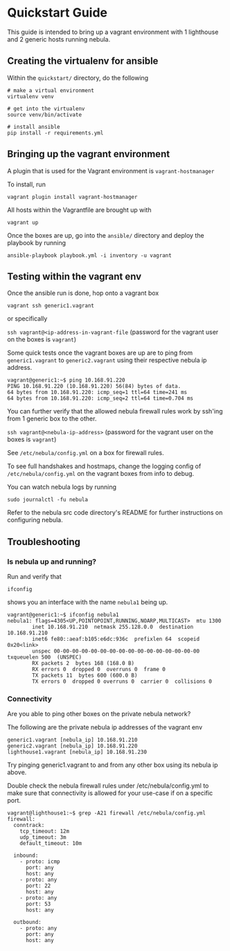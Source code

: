 # Quickstart Guide

This guide is intended to bring up a vagrant environment with 1 lighthouse and 2 generic hosts running nebula.

## Creating the virtualenv for ansible

Within the `quickstart/` directory, do the following

```
# make a virtual environment
virtualenv venv

# get into the virtualenv
source venv/bin/activate

# install ansible
pip install -r requirements.yml
```

## Bringing up the vagrant environment

A plugin that is used for the Vagrant environment is `vagrant-hostmanager`

To install, run

```
vagrant plugin install vagrant-hostmanager
```

All hosts within the Vagrantfile are brought up with

`vagrant up` 

Once the boxes are up, go into the `ansible/` directory and deploy the playbook by running

`ansible-playbook playbook.yml -i inventory -u vagrant`

## Testing within the vagrant env

Once the ansible run is done, hop onto a vagrant box 

`vagrant ssh generic1.vagrant`

or specifically

`ssh vagrant@<ip-address-in-vagrant-file` (password for the vagrant user on the boxes is `vagrant`)

Some quick tests once the vagrant boxes are up are to ping from `generic1.vagrant` to `generic2.vagrant` using 
their respective nebula ip address. 

```
vagrant@generic1:~$ ping 10.168.91.220
PING 10.168.91.220 (10.168.91.220) 56(84) bytes of data.
64 bytes from 10.168.91.220: icmp_seq=1 ttl=64 time=241 ms
64 bytes from 10.168.91.220: icmp_seq=2 ttl=64 time=0.704 ms
```

You can further verify that the allowed nebula firewall rules work by ssh'ing from 1 generic box to the other.

`ssh vagrant@<nebula-ip-address>`  (password for the vagrant user on the boxes is `vagrant`)

See `/etc/nebula/config.yml` on a box for firewall rules.

To see full handshakes and hostmaps, change the logging config of `/etc/nebula/config.yml` on the vagrant boxes from 
info to debug.

You can watch nebula logs by running

```
sudo journalctl -fu nebula
```

Refer to the nebula src code directory's README for further instructions on configuring nebula.

## Troubleshooting

### Is nebula up and running?

Run and verify that 

```
ifconfig
``` 

shows you an interface with the name `nebula1` being up.

```
vagrant@generic1:~$ ifconfig nebula1
nebula1: flags=4305<UP,POINTOPOINT,RUNNING,NOARP,MULTICAST>  mtu 1300
        inet 10.168.91.210  netmask 255.128.0.0  destination 10.168.91.210
        inet6 fe80::aeaf:b105:e6dc:936c  prefixlen 64  scopeid 0x20<link>
        unspec 00-00-00-00-00-00-00-00-00-00-00-00-00-00-00-00  txqueuelen 500  (UNSPEC)
        RX packets 2  bytes 168 (168.0 B)
        RX errors 0  dropped 0  overruns 0  frame 0
        TX packets 11  bytes 600 (600.0 B)
        TX errors 0  dropped 0 overruns 0  carrier 0  collisions 0
```

### Connectivity

Are you able to ping other boxes on the private nebula network?

The following are the private nebula ip addresses of the vagrant env 

```
generic1.vagrant [nebula_ip] 10.168.91.210
generic2.vagrant [nebula_ip] 10.168.91.220 
lighthouse1.vagrant [nebula_ip] 10.168.91.230
```

Try pinging generic1.vagrant to and from any other box using its nebula ip above.

Double check the nebula firewall rules under /etc/nebula/config.yml to make sure that connectivity is allowed for your use-case if on a specific port.

```
vagrant@lighthouse1:~$ grep -A21 firewall /etc/nebula/config.yml 
firewall:
  conntrack:
    tcp_timeout: 12m
    udp_timeout: 3m
    default_timeout: 10m

  inbound:
    - proto: icmp
      port: any
      host: any
    - proto: any
      port: 22
      host: any
    - proto: any
      port: 53
      host: any

  outbound:
    - proto: any
      port: any
      host: any
```
